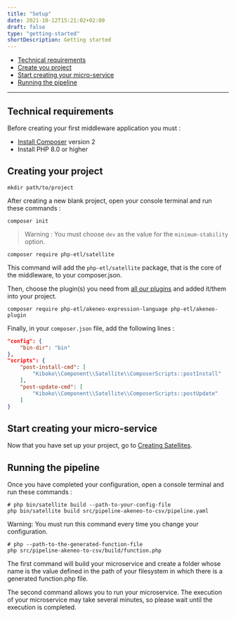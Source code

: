 ```yaml
---
title: "Setup"
date: 2021-10-12T15:21:02+02:00
draft: false
type: "getting-started"
shortDescription: Getting started
---
```


- [Technical requirements](#technical-requirements)
- [Create you project](#creating-your-project)
- [Start creating your micro-service](#start-creating-your-micro-service)
- [Running the pipeline](#running-the-pipeline)
    
---

## Technical requirements

Before creating your first middleware application you must :

- [Install Composer](https://getcomposer.org/download/) version 2
- Install PHP 8.0 or higher

## Creating your project

```shell
mkdir path/to/project
```

After creating a new blank project, open your console terminal and run these commands :

```shell
composer init
```

> Warning : You must choose `dev` as the value for the `minimum-stability` option.

```shell
composer require php-etl/satellite
```

This command will add the `php-etl/satellite` package, that is the core of the middleware, to your composer.json.

Then, choose the plugin(s) you need from [all our plugins](../../connectivity) and added it/them into your project.

```shell
composer require php-etl/akeneo-expression-language php-etl/akeneo-plugin
```

Finally, in your `composer.json` file, add the following lines :

```json
"config": {
    "bin-dir": "bin"
},
"scripts": {
    "post-install-cmd": [
        "Kiboko\\Component\\Satellite\\ComposerScripts::postInstall"
    ],
    "post-update-cmd": [
        "Kiboko\\Component\\Satellite\\ComposerScripts::postUpdate"
    ]
}
```

## Start creating your micro-service

Now that you have set up your project, go to [Creating Satellites](../satellite).

## Running the pipeline

Once you have completed your configuration, open a console terminal and run these commands :

```shell
# php bin/satellite build --path-to-your-config-file
php bin/satellite build src/pipeline-akeneo-to-csv/pipeline.yaml
```

Warning: You must run this command every time you change your configuration. 

```shell
# php --path-to-the-generated-function-file
php src/pipeline-akeneo-to-csv/build/function.php
```

The first command will build your microservice and create a folder whose name is the value defined in the path of your
filesystem in which there is a generated function.php file.

The second command allows you to run your microservice. The execution of your microservice may take several minutes, 
so please wait until the execution is completed.
